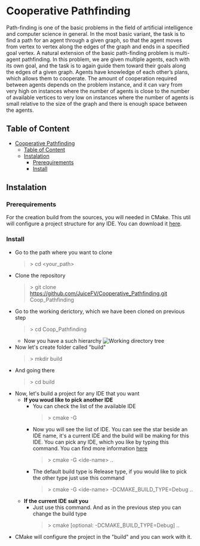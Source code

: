 # Cooperative Pathfinding
Path-finding is one of the basic problems in the field of artificial intelligence and computer science in general. In the most basic variant, the task is to find a path for an agent through a given graph, so that the agent moves from vertex to vertex along the edges of the graph and ends in a specified goal vertex. 
A natural extension of the basic path-finding problem is multi-agent pathfinding. In this problem, we are given multiple agents, each with its own goal, and the task is to again guide them toward their goals along the edges of a given graph. Agents have knowledge of each other’s plans, which allows them to cooperate. The amount of cooperation required between agents depends on the problem instance, and it can vary from very high on instances where the number of agents is close to the number of available vertices to very low on instances where the number of agents is small relative to the size of the graph and there is enough space between the agents.

## Table of Content
- [Cooperative Pathfinding](#cooperative-pathfinding)
	- [Table of Content](#table-of-content)
	- [Instalation](#instalation)
		- [Prerequirements](#prerequirements)
		- [Install](#install)
## Instalation
### Prerequirements
For the creation build from the sources, you will needed in CMake. This util will configure a project structure for any IDE. You can download it [here](https://cmake.org/download/).

### Install
- Go to the path where you want to clone
	> \> cd <your_path\>
- Clone the repository
	> \> git clone https://github.com/JuiceFV/Cooperative_Pathfinding.git Coop_Pathfinding
- Go to the working derictory, which we have been cloned on previous step
	> \> cd Coop_Pathfinding
	- Now you have a such hierarchy
		![Working directory tree](https://user-images.githubusercontent.com/35202460/68800408-157cf700-066b-11ea-852c-047506d1e9f9.png)
- Now let's create folder called "build"
	> \> mkdir build
- And going there
	> \> cd build
- Now, let's build a project for any IDE that you want
  - **If you woud like to pick another IDE**
	- You can check the list of the available IDE
		> \> cmake -G
	- Now you will see the list of IDE. You can see the star beside an IDE name, it's a current IDE and the build will be making for this IDE. You can pick any IDE, which you like by typing this command. You can find more information [here](https://cmake.org/cmake/help/v3.0/manual/cmake-generators.7.html)
		> \> cmake -G <ide-name\> ..
	- The default build type is Release type, if you would like to pick the other type just use this command
		> \> cmake -G <ide-name\> -DCMAKE_BUILD_TYPE=Debug ..
  - **If the current IDE suit you**
    - Just use this command. And as in the previous step you can change the build type
		> \> cmake [optional: -DCMAKE_BUILD_TYPE=Debug] ..
- CMake will configure the project in the "build" and you can work with it.
	

		